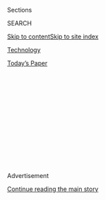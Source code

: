 <div id="app">

<div>

<div>

<div>

<div class="NYTAppHideMasthead css-1q2w90k e1suatyy0">

<div class="section css-ui9rw0 e1suatyy2">

<div class="css-eph4ug er09x8g0">

<div class="css-6n7j50">

</div>

<span class="css-1dv1kvn">Sections</span>

<div class="css-10488qs">

<span class="css-1dv1kvn">SEARCH</span>

</div>

[Skip to content](#site-content)[Skip to site
index](#site-index)

</div>

<div id="masthead-section-label" class="css-1wr3we4 eaxe0e00">

[Technology](https://www.nytimes.com/section/technology)

</div>

<div class="css-10698na e1huz5gh0">

</div>

</div>

<div id="masthead-bar-one" class="section hasLinks css-15hmgas e1csuq9d3">

<div class="css-uqyvli e1csuq9d0">

</div>

<div class="css-1uqjmks e1csuq9d1">

</div>

<div class="css-9e9ivx">

[](https://myaccount.nytimes.com/auth/login?response_type=cookie&client_id=vi)

</div>

<div class="css-1bvtpon e1csuq9d2">

[Today’s
Paper](https://www.nytimes.com/section/todayspaper)

</div>

</div>

</div>

</div>

<div data-aria-hidden="false">

<div id="site-content" data-role="main">

<div>

<div class="css-1aor85t" style="opacity:0.000000001;z-index:-1;visibility:hidden">

<div class="css-1hqnpie">

<div class="css-epjblv">

<span class="css-17xtcya">[Technology](/section/technology)</span><span class="css-x15j1o">|</span><span class="css-fwqvlz">Twitter
Comes Under Attack From Trump’s
Supporters</span>

</div>

<div class="css-k008qs">

<div class="css-1iwv8en">

<span class="css-18z7m18"></span>

<div>

</div>

</div>

<span class="css-1n6z4y">https://nyti.ms/2TGVTeU</span>

<div class="css-1705lsu">

<div class="css-4xjgmj">

<div class="css-4skfbu" data-role="toolbar" data-aria-label="Social Media Share buttons, Save button, and Comments Panel with current comment count" data-testid="share-tools">

  - 
  - 
  - 
  - 
    
    <div class="css-6n7j50">
    
    </div>

  - 

</div>

</div>

</div>

</div>

</div>

</div>

<div id="NYT_TOP_BANNER_REGION" class="css-13pd83m">

</div>

<div id="top-wrapper" class="css-1sy8kpn">

<div id="top-slug" class="css-l9onyx">

Advertisement

</div>

[Continue reading the main
story](#after-top)

<div class="ad top-wrapper" style="text-align:center;height:100%;display:block;min-height:250px">

<div id="top" class="place-ad" data-position="top" data-size-key="top">

</div>

</div>

<div id="after-top">

</div>

</div>

<div>

<div id="sponsor-wrapper" class="css-1hyfx7x">

<div id="sponsor-slug" class="css-19vbshk">

Supported by

</div>

[Continue reading the main
story](#after-sponsor)

<div id="sponsor" class="ad sponsor-wrapper" style="text-align:center;height:100%;display:block">

</div>

<div id="after-sponsor">

</div>

</div>

<div class="css-186x18t">

</div>

<div class="css-1vkm6nb ehdk2mb0">

# Twitter Comes Under Attack From Trump’s Supporters

</div>

After the social media company labeled two of the president’s tweets as
inaccurate on Tuesday, his adherents pounced.

<div class="css-79elbk" data-testid="photoviewer-wrapper">

<div class="css-z3e15g" data-testid="photoviewer-wrapper-hidden">

</div>

<div class="css-1a48zt4 ehw59r15" data-testid="photoviewer-children">

![<span class="css-16f3y1r e13ogyst0" data-aria-hidden="true">The
backlash against Twitter came from a variety of sources: elected
officials, conservative websites, pundits and
individuals. </span><span class="css-cnj6d5 e1z0qqy90" itemprop="copyrightHolder"><span class="css-1ly73wi e1tej78p0">Credit...</span><span><span>Jim
Wilson/The New York
Times</span></span></span>](https://static01.nyt.com/images/2020/05/27/business/27twitter1/merlin_161161425_6221ae46-90e5-4209-ad8c-732266056eb0-articleLarge.jpg?quality=75&auto=webp&disable=upscale)

</div>

</div>

<div class="css-18e8msd">

<div class="css-vp77d3 epjyd6m0">

<div class="css-1baulvz">

By [<span class="css-1baulvz" itemprop="name">Kate
Conger</span>](https://www.nytimes.com/by/kate-conger) and
[<span class="css-1baulvz last-byline" itemprop="name">Davey
Alba</span>](https://www.nytimes.com/by/davey-alba)

</div>

</div>

  - 
    
    <div class="css-ld3wwf e16638kd2">
    
    Published May 27, 2020Updated May 29,
    2020
    
    </div>

  - 
    
    <div class="css-4xjgmj">
    
    <div class="css-pvvomx" data-role="toolbar" data-aria-label="Social Media Share buttons, Save button, and Comments Panel with current comment count" data-testid="share-tools">
    
      - 
      - 
      - 
      - 
        
        <div class="css-6n7j50">
        
        </div>
    
      - 
    
    </div>
    
    </div>

</div>

</div>

<div class="section meteredContent css-1r7ky0e" name="articleBody" itemprop="articleBody">

<div class="css-1fanzo5 StoryBodyCompanionColumn">

<div class="css-53u6y8">

OAKLAND, Calif. — Not long after
[Twitter](https://www.nytimes.com/2020/05/28/us/politics/trump-order-social-media.html)
added a warning label to two of [President
Trump’s](https://www.nytimes.com/2020/05/28/us/politics/trump-order-social-media.html)
tweets on Tuesday, his supporters swung into action.

</div>

</div>

<div>

</div>

<div class="css-1fanzo5 StoryBodyCompanionColumn">

<div class="css-53u6y8">

On Twitter, Mr. Trump’s adherents targeted one of the company’s
executives for old tweets in which he had criticized the president and
other Republicans. On Capitol Hill, lawmakers including Senator Marco
Rubio, Republican of Florida, and Senator Josh Hawley, Republican of
Missouri, said they would move to regulate
[Twitter](https://www.nytimes.com/2020/05/29/technology/trump-twitter.html).

In right-wing media, pundits such as Trish Regan and websites like the
Gateway Pundit decried the decision and accused Twitter of bias. The
furor quickly spread through dozens of Facebook groups, Reddit forums
and YouTube videos.

</div>

</div>

<div class="css-1fanzo5 StoryBodyCompanionColumn">

<div class="css-53u6y8">

The activity was payback for Twitter, Mr. Trump’s favorite social media
platform, after the company took action on the president’s tweets for
the first time. While for years
[Twitter](https://www.nytimes.com/2020/05/29/technology/trump-twitter.html)
had been hands-off on Mr. Trump’s posts, which have often included
falsehoods and threats, it added fact-checking labels to two of the
president’s messages related to mail-in ballots on Tuesday to signal
that they were inaccurate.

That sparked a vitriolic reaction from Mr. Trump, who said on Twitter
that the company was interfering with the presidential election and
stifling free speech. His supporters — a mixture of mainstream
Republicans, far-right personalities and online acolytes — then quickly
turned to a well-worn playbook of vilifying those whom they saw as
slighting him.

In recent months, the [targets of their ire have included Dr. Anthony
Fauci](https://www.nytimes.com/2020/03/28/technology/coronavirus-fauci-trump-conspiracy-target.html),
the infectious disease expert who has [corrected overly
rosy](https://www.nytimes.com/2020/03/23/us/politics/coronavirus-trump-fauci.html)
pronouncements about [the
coronavirus](https://www.nytimes.com/interactive/2020/world/coronavirus-maps.html),
and [Bill Gates, the tech
billionaire-turned-philanthropist](https://www.nytimes.com/2020/04/17/technology/bill-gates-virus-conspiracy-theories.html)
who has indirectly criticized the Trump administration’s handling of the
pandemic.

But this time, the right-wing machinery training its sights on a
publicly traded company — Twitter — and its roughly 5,000 employees,
took on an added menace, disinformation researchers said.

The tactics are something that Mr. [Trump’s
supporters](https://www.nytimes.com/2020/06/21/us/politics/trump-rally-supporters.html)
“return to again and again,” said Melissa Ryan, chief executive of Card
Strategies, a consulting firm that researches disinformation. “Where it
gets worrisome for the tech companies is, of course, the Trump
administration has the power to make their life very difficult.”

</div>

</div>

<div class="css-1fanzo5 StoryBodyCompanionColumn">

<div class="css-53u6y8">

On Wednesday, Mr. Trump continued his tirade. In two tweets, he accused
social media companies of working to “totally silence conservatives
voices.” He added, “We will strongly regulate, or close them down,
before we can ever allow this to happen.”

The right-wing backlash against Twitter built even as some researchers
questioned how effective the labels on Mr. Trump’s tweets would be. Some
said they were unlikely to sway public opinion about the reliability of
Mr. Trump’s statements; others criticized the “get the facts” language
that Twitter had added to the posts as vague. Several pointed out that
Twitter had not gone as far as removing the posts.

Studies have found that fact-checking false claims on social media can
help readers, but that [specific labels like “disputed” or “rated
false”](https://www.dartmouth.edu/~nyhan/fake-news-solutions.pdf) were
more effective in raising public understanding.

Even labeling a claim “false” on social media reduced its perceived
accuracy by only about 13 percentage points, said Katie Clayton, a
researcher who worked on a 2019 study at Dartmouth College that examined
fact-check labels on news headlines on Facebook.

Still, she said, Twitter’s actions were “a step in the right direction.”

A Twitter spokesman said the online harassment that one of its
executives was experiencing was “disappointing.” The San Francisco
company, whose employees curated its fact-checks, added that it would
continue labeling tweets that contained misinformation about elections
or coronavirus. It said it might expand those policies to include labels
for misinformation about additional topics.

In total, the backlash against Twitter has spread to more than 100
Facebook group and pages, thousands of tweets and several Reddit forums
in which Mr. Trump’s followers have claimed that Twitter suppresses
conservative speech, according to a New York Times analysis. In those
online threads, Trump supporters said Twitter employees were biased
liberals and urged Mr. Trump to fast-track regulations to limit the
company.

“I wonder if Jack Dorsey grew up dreaming: ‘one day I will connect the
world with an easy to use app, giving every individual a voice, then I
will censor, throttle, and ban the people with whom I disagree,’” wrote
one Twitter user, referring to the social network’s chief executive.

</div>

</div>

<div class="css-1fanzo5 StoryBodyCompanionColumn">

<div class="css-53u6y8">

Fans of Mr. Trump also rapidly turned on Yoel Roth, a Twitter executive
who combats bots, election interference and fake accounts. The campaign
against Mr. Roth started late Tuesday when Liz Wheeler, a TV host on One
America News Network, a cable network that has championed the Trump
administration’s agenda, [unearthed and reposted
tweets](https://twitter.com/Liz_Wheeler/status/1265463081997484032) in
which Mr. Roth had referred to Mr. Trump as a “racist tangerine.” Others
added a tweet from Mr. Roth that called Senate majority leader Mitch
McConnell, a Republican from Kentucky, a “bag of farts.”

Far-right media outlets like
[Breitbart](https://www.breitbart.com/tech/2020/05/26/twitter-fact-checker-claimed-trump-actual-nazis-mocked-flyover-states/)
and [The Gateway
Pundit](https://www.thegatewaypundit.com/2020/05/report-twitters-head-site-integrity-responsible-election-security-misinformation-says-nazis-white-house/)
immediately seized on the messages as proof that Twitter was biased
against conservatives. By Wednesday morning, Mr. Roth’s old tweets had
reached the White House. On Fox News, Kellyanne Conway referenced him by
name and called on supporters to “wake him up.”

“I think I want to raise the name of somebody at Twitter,” Ms. Conway
said in the interview, spelling out Mr. Roth’s Twitter handle so that
viewers could find his social media profile. “Somebody in San Francisco,
go wake him up and tell him he’s about to get a lot more followers.”

Mentions of Mr. Roth on Twitter spiked to 180 mentions in a five-minute
span on Tuesday evening, and to 478 mentions on Wednesday morning,
according to The Times analysis. Mr. Roth declined to comment.

The decision to fact-check Mr. Trump was not Mr. Roth’s, a Twitter
spokesman said. It was instead made by executives focused on legal and
policy issues after Mr. Trump’s tweets were reported to the company
through a portal used by election-related nonprofits and those who
administer elections in states.

In Washington, the confrontation between Mr. Trump and Twitter
reinvigorated calls among Republican lawmakers to change
[Section 230](https://www.nytimes.com/2020/02/04/technology/section-230-lobby.html)
of the Communications Decency Act, which protects technology companies
from most liability for content posted by their users.

“The law still protects social media companies like Twitter because they
are considered forums not publishers,” Mr. Rubio
[tweeted](https://twitter.com/marcorubio/status/1265442093641732096)on
Tuesday. “But if they have now decided to exercise an editorial role
like a publisher then they should no longer be shielded from liability &
treated as publishers under the law.”

</div>

</div>

<div class="css-1fanzo5 StoryBodyCompanionColumn">

<div class="css-53u6y8">

In a letter on Wednesday to Mr. Dorsey, Mr. Hawley said Twitter enjoyed
a “[special immunity worth
billions](https://twitter.com/HawleyMO/status/1265444047365312515)” and
called on lawmakers to put an end to the “sweetheart deal.”

Ms. Ryan, the disinformation researcher, said Twitter is in “uncharted
territory.”

“You can predict pretty easily how Trump is going to respond,” she said.
But with Twitter, “once the company enforces a policy, is it going to
succumb to the blowback? Or is it going to stay the course? I think
that’s the important thing to watch moving forward.”

Kate Conger reported from Oakland, Calif., and Davey Alba from New York.
Ben Decker contributed reporting.

</div>

</div>

<div>

</div>

</div>

<div>

</div>

<div>

</div>

<div>

</div>

<div>

<div id="bottom-wrapper" class="css-1ede5it">

<div id="bottom-slug" class="css-l9onyx">

Advertisement

</div>

[Continue reading the main
story](#after-bottom)

<div id="bottom" class="ad bottom-wrapper" style="text-align:center;height:100%;display:block;min-height:90px">

</div>

<div id="after-bottom">

</div>

</div>

</div>

</div>

</div>

## Site Index

<div>

</div>

## Site Information Navigation

  - [© <span>2020</span> <span>The New York Times
    Company</span>](https://help.nytimes.com/hc/en-us/articles/115014792127-Copyright-notice)

<!-- end list -->

  - [NYTCo](https://www.nytco.com/)
  - [Contact
    Us](https://help.nytimes.com/hc/en-us/articles/115015385887-Contact-Us)
  - [Work with us](https://www.nytco.com/careers/)
  - [Advertise](https://nytmediakit.com/)
  - [T Brand Studio](http://www.tbrandstudio.com/)
  - [Your Ad
    Choices](https://www.nytimes.com/privacy/cookie-policy#how-do-i-manage-trackers)
  - [Privacy](https://www.nytimes.com/privacy)
  - [Terms of
    Service](https://help.nytimes.com/hc/en-us/articles/115014893428-Terms-of-service)
  - [Terms of
    Sale](https://help.nytimes.com/hc/en-us/articles/115014893968-Terms-of-sale)
  - [Site
    Map](https://spiderbites.nytimes.com)
  - [Help](https://help.nytimes.com/hc/en-us)
  - [Subscriptions](https://www.nytimes.com/subscription?campaignId=37WXW)

</div>

</div>

</div>

</div>
